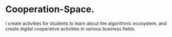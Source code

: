 # Cooperation-Space.
I create activities for students to learn about the algorithmic ecosystem, and create digital cooperative activities in various business fields.
